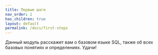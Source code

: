 ```yaml
---
title: Первые шаги
nav_order: 1
has_children: true
layout: default
permalink: /docs/first-steps
---
```


Данный модуль расскажет вам о базовом языке SQL, также об всех базовых понятиях и определениях. Удачи!